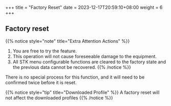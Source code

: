 +++
title = "Factory Reset"
date =  2023-12-17T20:59:10+08:00
weight = 6
+++

## Factory reset

{{% notice style="note" title="Extra Attention Actions" %}}
1. You are free to try the feature.
2. This operation will not cause foreseeable damage to the equipment.
3. All STK menu configurable functions are cleared to the factory state and the previous data cannot be recovered.
{{% /notice %}}

There is no special process for this function, and it will need to be confirmed twice before it is reset.

{{% notice style="tip" title="Downloaded Profile" %}}
A factory reset will not affect the downloaded profiles
{{% /notice %}}
